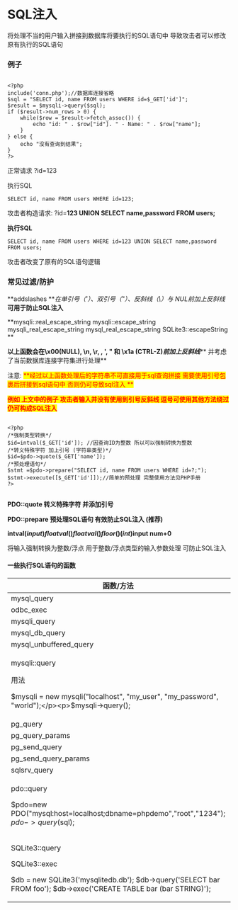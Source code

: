 # SQL注入

将处理不当的用户输入拼接到数据库将要执行的SQL语句中 导致攻击者可以修改原有执行的SQL语句

### 例子

```

<?php
include('conn.php');//数据库连接省略
$sql = "SELECT id, name FROM users WHERE id=$_GET['id']";
$result = $mysqli->query($sql);
if ($result->num_rows > 0) {
    while($row = $result->fetch_assoc()) {
        echo "id: " . $row["id"]. " - Name: " . $row["name"];
    }
} else {
    echo "没有查询到结果";
}
?>

```

正常请求 ?id=123

执行SQL 

```
SELECT id, name FROM users WHERE id=123;
```

攻击者构造请求: ?id=**123 UNION SELECT name,password FROM users;**

**执行SQL**

```
SELECT id, name FROM users WHERE id=123 UNION SELECT name,password FROM users;
```

攻击者改变了原有的SQL语句逻辑



### 常见过滤/防护

**addslashes **_在单引号（'）、双引号（"）、反斜线（\）与 NUL前加上反斜线_ **可用于防止SQL注入**

**mysqli::real_escape_string mysqli::escape_string mysqli_real_escape_string mysql_real_escape_string SQLite3::escapeString **

**以上函数会在\x00(NULL), \n, \r, , ', " 和 \x1a (CTRL-Z)**_**前加上反斜线**_**  并考虑了当前数据库连接字符集进行处理**

注意: <mark style="color:red;"></mark><mark style="color:red;">**经过以上函数处理后的字符串不可直接用于sql查询拼接 需要使用引号包裹后拼接到sql语句中 否则仍可导致sql注入 **</mark>

<mark style="color:red;">**例如 上文中的例子 攻击者输入并没有使用到引号反斜线 逗号可使用其他方法绕过 仍可构成SQL注入**</mark>

```

<?php
/*强制类型转换*/
$id=intval($_GET['id']); //因查询ID为整数 所以可以强制转换为整数
/*转义特殊字符 加上引号 (字符串类型)*/
$id=$pdo->quote($_GET['name']);
/*预处理语句*/
$stmt =$pdo->prepare("SELECT id, name FROM users WHERE id=?;");
$stmt->execute([$_GET['id']]);//简单的预处理 完整使用方法见PHP手册
?>


```

**PDO::quote 转义特殊字符 并添加引号**

**PDO::prepare 预处理SQL语句 有效防止SQL注入 (推荐)**

**intval($input) floatval() floatval() floor() (int)$input num+0** 

将输入强制转换为整数/浮点 用于整数/浮点类型的输入参数处理 可防止SQL注入



#### 一些执行SQL语句的函数

| 函数/方法                                                                                                                                                              | 备注  |
| ------------------------------------------------------------------------------------------------------------------------------------------------------------------ | --- |
| mysql_query                                                                                                                                                        |     |
| odbc_exec                                                                                                                                                          |     |
| mysqli_query                                                                                                                                                       |     |
| mysql_db_query                                                                                                                                                     |     |
| mysql_unbuffered_query                                                                                                                                             |     |
| <p>mysqli::query</p><p>用法</p><p>$mysqli = new mysqli("localhost", "my_user", "my_password", "world");</p><p>$mysqli->query();</p>                                  |     |
| pg_query                                                                                                                                                           |     |
| pg_query_params                                                                                                                                                    |     |
| pg_send_query                                                                                                                                                      |     |
| pg_send_query_params                                                                                                                                               |     |
| sqlsrv_query                                                                                                                                                       |     |
| <p>pdo::query</p><p>$pdo=new PDO("mysql:host=localhost;dbname=phpdemo","root","1234"); $pdo->query($sql);</p>                                                      | PDO |
| <p>SQLite3::query</p><p>SQLite3::exec</p><p>$db = new SQLite3('mysqlitedb.db'); $db->query('SELECT bar FROM foo'); $db->exec('CREATE TABLE bar (bar STRING)');</p> |     |
